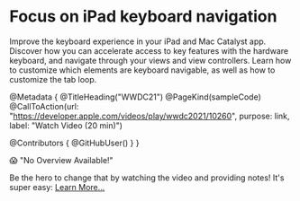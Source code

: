 # Focus on iPad keyboard navigation

Improve the keyboard experience in your iPad and Mac Catalyst app. Discover how you can accelerate access to key features with the hardware keyboard, and navigate through your views and view controllers. Learn how to customize which elements are keyboard navigable, as well as how to customize the tab loop.

@Metadata {
   @TitleHeading("WWDC21")
   @PageKind(sampleCode)
   @CallToAction(url: "https://developer.apple.com/videos/play/wwdc2021/10260", purpose: link, label: "Watch Video (20 min)")

   @Contributors {
      @GitHubUser(<replace this with your GitHub handle>)
   }
}

😱 "No Overview Available!"

Be the hero to change that by watching the video and providing notes! It's super easy:
 [Learn More…](https://wwdcnotes.com/documentation/wwdcnotes/contributing)
